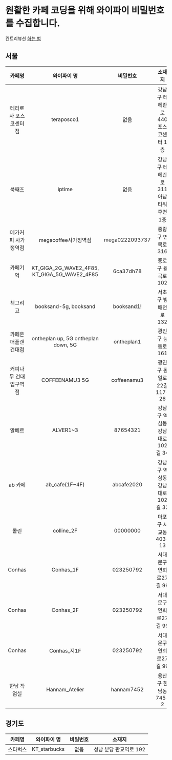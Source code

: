 # 원활한 카페 코딩을 위해 와이파이 비밀번호를 수집합니다.

컨트리뷰션 [하는 법](Contribution.md)

## 서울

|        카페명         |                 와이파이 명                  |  비밀번호   |             소재지             |
| :-------------------: | :------------------------------------------: | :---------: | :----------------------------: |
|       테라로사 포스코센터점        | teraposco1 |  없음  |       강남구 테헤란로 440 포스코센터 1층        |
|       북째즈        | iptime |  없음  |       강남구 테헤란로 311 아남타워 후면 1층        |
|       메가커피 사가정역점        | megacoffee사가정역점 |  mega0222093737  |       중랑구 면목로 316        |
|       카페기억        | KT_GIGA_2G_WAVE2_4F85, KT_GIGA_5G_WAVE2_4F85 |  6ca37dh78  |       종로구 율곡로 102        |
|       책그리고        |            booksand-5g, booksand             | booksand1!  |      서초구 방배천로 132       |
|  카페온더플랜 건대점  |     ontheplan up, 5G ontheplan down, 5G      | ontheplan1  |       광진구 능동로 161        |
| 커피나무 건대입구역점 |                COFFEENAMU3 5G                | coffeenamu3 |    광진구 동일로22길 117-26    |
|        알베르         |                   ALVER1~3                   |  87654321   | 강남구 역삼동 강남대로102길 34 |
|        ab 카페        |                ab_cafe(1F~4F)                | abcafe2020  | 강남구 역삼동 강남대로102길 32 |
|         콜린          |                  colline_2F                  |  00000000   |      마포구 서교동 403-13      |
|        Conhas         |                  Conhas_1F                   |  023250792  |     서대문구 연희로27길 99     |
|        Conhas         |                  Conhas_2F                   |  023250792  |     서대문구 연희로27길 99     |
|        Conhas         |                 Conhas\_지1F                 |  023250792  |     서대문구 연희로27길 99     |
|      한남 작업실      |                Hannam_Atelier                | hannam7452  |      용산구 한남동 745-2       |

## 경기도

|  카페명  | 와이파이 명  | 비밀번호 |         소재지         |
| :------: | :----------: | :------: | :--------------------: |
| 스타벅스 | KT_starbucks |   없음   | 성남 분당 판교역로 192 |
